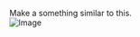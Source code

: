Make a something similar to this.
<br>![Image](https://github.com/Javier-Andres-Dominguez/dart-flutter-exercises/blob/main/Flutter/Instagram-view/instagram.JPG?raw=true)